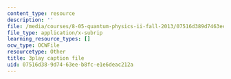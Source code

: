 ```yaml
---
content_type: resource
description: ''
file: /media/courses/8-05-quantum-physics-ii-fall-2013/07516d389d7463eeb8fce1e6deac212a_QI13S04w8dM.srt
file_type: application/x-subrip
learning_resource_types: []
ocw_type: OCWFile
resourcetype: Other
title: 3play caption file
uid: 07516d38-9d74-63ee-b8fc-e1e6deac212a
---
```

